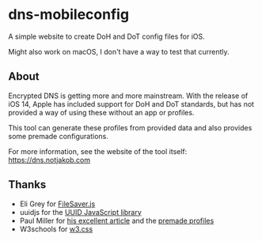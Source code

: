 # dns-mobileconfig
A simple website to create DoH and DoT config files for iOS. 

Might also work on macOS, I don't have a way to test that currently.

## About

Encrypted DNS is getting more and more mainstream. With the release of iOS 14, Apple has included support for DoH and DoT standards, but has not provided a way of using these without an app or profiles.

This tool can generate these profiles from provided data and also provides some premade configurations.

For more information, see the website of the tool itself: https://dns.notjakob.com

## Thanks

- Eli Grey for [FileSaver.js](https://github.com/eligrey/FileSaver.js)
- uuidjs for the [UUID JavaScript library](https://github.com/uuidjs/uuid)
- Paul Miller for [his excellent article](https://paulmillr.com/posts/encrypted-dns/) and the [premade profiles](https://github.com/paulmillr/encrypted-dns)
- W3schools for [w3.css](https://www.w3schools.com/w3css/)